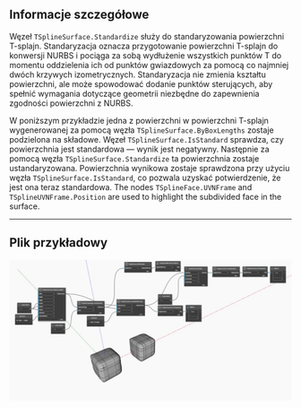 ## Informacje szczegółowe
Węzeł `TSplineSurface.Standardize` służy do standaryzowania powierzchni T-splajn.
Standaryzacja oznacza przygotowanie powierzchni T-splajn do konwersji NURBS i pociąga za sobą wydłużenie wszystkich punktów T do momentu oddzielenia ich od punktów gwiazdowych za pomocą co najmniej dwóch krzywych izometrycznych. Standaryzacja nie zmienia kształtu powierzchni, ale może spowodować dodanie punktów sterujących, aby spełnić wymagania dotyczące geometrii niezbędne do zapewnienia zgodności powierzchni z NURBS.

W poniższym przykładzie jedna z powierzchni w powierzchni T-splajn wygenerowanej za pomocą węzła `TSplineSurface.ByBoxLengths` zostaje podzielona na składowe.
Węzeł `TSplineSurface.IsStandard` sprawdza, czy powierzchnia jest standardowa — wynik jest negatywny.
Następnie za pomocą węzła `TSplineSurface.Standardize` ta powierzchnia zostaje ustandaryzowana. Powierzchnia wynikowa zostaje sprawdzona przy użyciu węzła `TSplineSurface.IsStandard`, co pozwala uzyskać potwierdzenie, że jest ona teraz standardowa.
The nodes `TSplineFace.UVNFrame` and `TSplineUVNFrame.Position` are used to highlight the subdivided face in the surface.
___
## Plik przykładowy

![TSplineSurface.Standardize](./Autodesk.DesignScript.Geometry.TSpline.TSplineSurface.Standardize_img.jpg)
